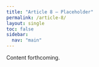 ```yaml
---
title: "Article 8 – Placeholder"
permalink: /article-8/
layout: single
toc: false
sidebar:
  nav: "main"
---
```


Content forthcoming.
